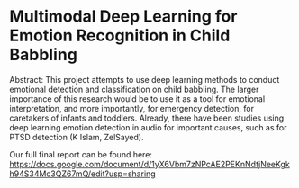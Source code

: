 # Multimodal Deep Learning for Emotion Recognition in Child Babbling

Abstract:
This project attempts to use deep learning methods to conduct emotional detection and classification on child babbling. The larger importance of this research would be to use it as a tool for emotional interpretation, and more importantly, for emergency detection, for caretakers of infants and toddlers. Already, there have been studies using deep learning emotion detection in audio for important causes, such as for PTSD detection (K Islam, ZelSayed). 

Our full final report can be found here: https://docs.google.com/document/d/1yX6Vbm7zNPcAE2PEKnNdtjNeeKgkh94S34Mc3QZ67mQ/edit?usp=sharing



